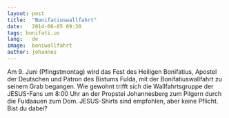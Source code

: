 ```yaml
---
layout: post
title:  "Bonifatiuswallfahrt"
date:   2014-06-05 09:30
tags: bonifati.us
lang:   de
image:  boniwallfahrt
author: johannes
---
```

Am 9. Juni (Pfingstmontag) wird das Fest des Heiligen Bonifatius, Apostel der Deutschen und Patron des Bistums Fulda, mit der Bonifatiuswallfahrt zu seinem Grab begangen. Wie gewohnt trifft sich die Wallfahrtsgruppe der JESUS-Fans um 8:00 Uhr an der Propstei Johannesberg zum Pilgern durch die Fuldaauen zum Dom. JESUS-Shirts sind empfohlen, aber keine Pflicht. Bist du dabei?
